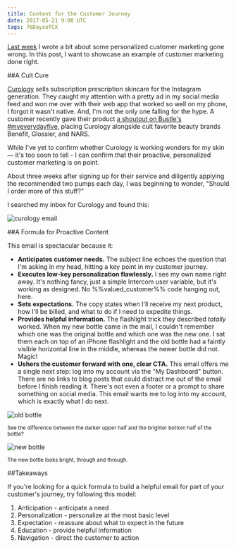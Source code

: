 ```yaml
---
title: Content for the Customer Journey
date: 2017-05-21 9:00 UTC
tags: 76DaysofCX
---
```


[Last week](/blog/personalizationstation/) I wrote a bit about some personalized customer marketing gone wrong. In this post, I want to showcase an example of customer marketing done right.

##A Cult Cure

[Curology](https://curology.com/) sells subscription prescription skincare for the Instagram generation. They caught my attention with a pretty ad in my social media feed and won me over with their web app that worked so well on my phone, I forgot it wasn't native. And, I'm not the only one falling for the hype. A customer recently gave their product [a shoutout on Bustle's #myeverydayfive](https://www.bustle.com/p/18-people-share-the-5-beauty-products-they-use-every-single-day-51396), placing Curology alongside cult favorite beauty brands Benefit, Glossier, and NARS. 

While I've yet to confirm whether Curology is working wonders for my skin — it's too soon to tell - I can confirm that their proactive, personalized customer marketing is on point. 

About three weeks after signing up for their service and diligently applying the recommended two pumps each day, I was beginning to wonder, "Should I order more of this stuff?" 

I searched my inbox for Curology and found this:

![curology email](/img/Curology.png)

##A Formula for Proactive Content

This email is spectacular because it:

* **Anticipates customer needs.** The subject line echoes the question that I'm asking in my head, hitting a key point in my customer journey.
* **Executes low-key personalization flawlessly.** I see my own name right away. It's nothing fancy, just a simple Intercom user variable, but it's working as designed. No %%valued_customer%% code hanging out, here.
* **Sets expectations.** The copy states when I'll receive my next product, how I'll be billed, and what to do if I need to expedite things.
* **Provides helpful information.** The flashlight trick they described _totally_ worked. When my new bottle came in the mail, I couldn't remember which one was the original bottle and which one was the new one. I sat them each on top of an iPhone flashlight and the old bottle had a faintly visible horizontal line in the middle, whereas the newer bottle did not. Magic!
* **Ushers the customer forward with one, clear CTA.** This email offers me a single next step: log into my account via the "My Dashboard" button. There are no links to blog posts that could distract me out of the email before I finish reading it. There's not even a footer or a prompt to share something on social media. This email wants me to log into my account, which is exactly what I do next.

![old bottle](/img/oldbottle.JPG)

<sup>See the difference between the darker upper half and the brighter bottom half of the bottle?</sup>

![new bottle](/img/newbottle.JPG)

<sup>The new bottle looks bright, through and through.</sup>

##Takeaways

If you're looking for a quick formula to build a helpful email for part of your customer's journey, try following this model:

1. Anticipation - anticipate a need
2. Personalization - personalize at the most basic level
3. Expectation - reassure about what to expect in the future
4. Education - provide helpful information
5. Navigation - direct the customer to action








